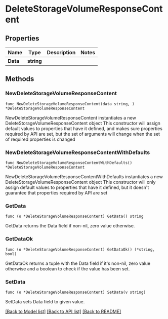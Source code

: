 # DeleteStorageVolumeResponseContent

## Properties

Name | Type | Description | Notes
------------ | ------------- | ------------- | -------------
**Data** | **string** |  | 

## Methods

### NewDeleteStorageVolumeResponseContent

`func NewDeleteStorageVolumeResponseContent(data string, ) *DeleteStorageVolumeResponseContent`

NewDeleteStorageVolumeResponseContent instantiates a new DeleteStorageVolumeResponseContent object
This constructor will assign default values to properties that have it defined,
and makes sure properties required by API are set, but the set of arguments
will change when the set of required properties is changed

### NewDeleteStorageVolumeResponseContentWithDefaults

`func NewDeleteStorageVolumeResponseContentWithDefaults() *DeleteStorageVolumeResponseContent`

NewDeleteStorageVolumeResponseContentWithDefaults instantiates a new DeleteStorageVolumeResponseContent object
This constructor will only assign default values to properties that have it defined,
but it doesn't guarantee that properties required by API are set

### GetData

`func (o *DeleteStorageVolumeResponseContent) GetData() string`

GetData returns the Data field if non-nil, zero value otherwise.

### GetDataOk

`func (o *DeleteStorageVolumeResponseContent) GetDataOk() (*string, bool)`

GetDataOk returns a tuple with the Data field if it's non-nil, zero value otherwise
and a boolean to check if the value has been set.

### SetData

`func (o *DeleteStorageVolumeResponseContent) SetData(v string)`

SetData sets Data field to given value.



[[Back to Model list]](../README.md#documentation-for-models) [[Back to API list]](../README.md#documentation-for-api-endpoints) [[Back to README]](../README.md)


